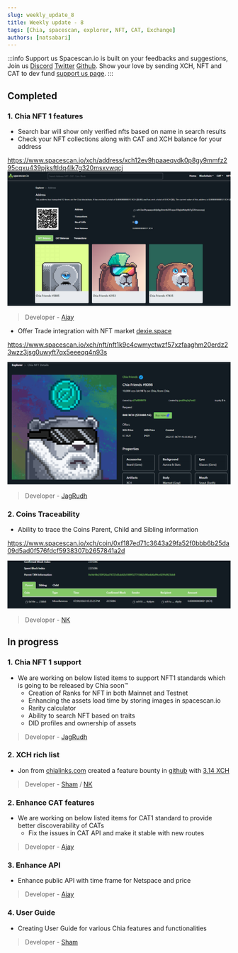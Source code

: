 ```yaml
---
slug: weekly_update_8
title: Weekly update - 8
tags: [Chia, spacescan, explorer, NFT, CAT, Exchange]
authors: [natsabari]
---
```

:::info Support us
Spacescan.io is built on your feedbacks and suggestions, Join us [Discord](https://discord.gg/Bb4sj3Bg9P)  [Twitter](https://twitter.com/spacescan_io) [Github](https://github.com/spacescan-io). Show your love by sending XCH, NFT and CAT to dev fund [support us page](https://www.spacescan.io/xch/support-us).
:::

## Completed
### 1. Chia NFT 1 features
- Search bar will show only verified nfts based on name in search results
- Check your NFT collections along with CAT and XCH balance for your address

https://www.spacescan.io/xch/address/xch12ev9hpaaeqvdk0p8gy9mmfz295cqxu439pjksftldq4lk7g320msxvwqcj
![NFT in Address](./NFT_in_address.png)


> Developer - [Ajay](https://twitter.com/AjayBenadict)

- Offer Trade integration with NFT market [dexie.space](https://dexie.space/)

https://www.spacescan.io/xch/nft/nft1k9c4cwmyctwzf57xzfaaghm20erdz23wzz3jsg0uwyft7qx5eeeqq4n93s

![Dexie](./dexie_integration.png)

> Developer - [JagRudh](https://twitter.com/JagRudhChia)

### 2. Coins Traceability
- Ability to trace the Coins Parent, Child and Sibling information

https://www.spacescan.io/xch/coin/0xf187ed71c3643a29fa52f0bbb6b25da09d5ad0f576fdcf5938307b2657841a2d

![parent](./parent.png)

> Developer - [NK](https://twitter.com/nandhakumar1033)

## In progress
### 1. Chia NFT 1 support
- We are working on below listed items to support NFT1 standards which is going to be released by Chia soon™
    - Creation of Ranks for NFT in both Mainnet and Testnet
    - Enhancing the assets load time by storing images in spacescan.io
    - Rarity calculator
    - Ability to search NFT based on traits 
    - DID profiles and ownership of assets

> Developer - [JagRudh](https://twitter.com/JagRudhChia)

### 2. XCH rich list
- Jon from [chialinks.com](https://chialinks.com/) created a feature bounty in [github](https://github.com/spacescan-io/web/issues/54) with [3.14 XCH](https://www.spacescan.io/xch/coin/0x771cde950b235e9513c66a3542865cf70587417adf529be8c42485040e4d4191)
> Developer - [Sham](https://twitter.com/shamhiruthik) / [NK](https://twitter.com/nandhakumar1033)
### 2. Enhance CAT features
- We are working on below listed items for CAT1 standard to provide better discoverability of CATs
    - Fix the issues in CAT API and make it stable with new routes
  
> Developer - [Ajay](https://twitter.com/AjayBenadict)

### 3. Enhance API 
- Enhance public API with time frame for Netspace and price  

> Developer - [Ajay](https://twitter.com/AjayBenadict)

### 4. User Guide
- Creating User Guide for various Chia features and functionalities 

> Developer - [Sham](https://twitter.com/shamhiruthik)